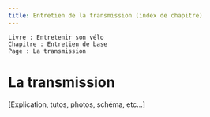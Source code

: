 ```yaml
---
title: Entretien de la transmission (index de chapitre)
---
```


`Livre : Entretenir son vélo`  
`Chapitre : Entretien de base`  
`Page : La transmission`

# La transmission

[Explication, tutos, photos, schéma, etc…]
